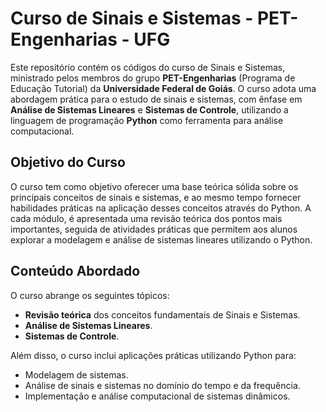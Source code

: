 # Curso de Sinais e Sistemas - PET-Engenharias - UFG

Este repositório contém os códigos do curso de Sinais e Sistemas, ministrado pelos membros do grupo **PET-Engenharias** (Programa de Educação Tutorial) da **Universidade Federal de Goiás**. O curso adota uma abordagem prática para o estudo de sinais e sistemas, com ênfase em **Análise de Sistemas Lineares** e **Sistemas de Controle**, utilizando a linguagem de programação **Python** como ferramenta para análise computacional.

## Objetivo do Curso

O curso tem como objetivo oferecer uma base teórica sólida sobre os principais conceitos de sinais e sistemas, e ao mesmo tempo fornecer habilidades práticas na aplicação desses conceitos através do Python. A cada módulo, é apresentada uma revisão teórica dos pontos mais importantes, seguida de atividades práticas que permitem aos alunos explorar a modelagem e análise de sistemas lineares utilizando o Python.

## Conteúdo Abordado

O curso abrange os seguintes tópicos:

- **Revisão teórica** dos conceitos fundamentais de Sinais e Sistemas.
- **Análise de Sistemas Lineares**.
- **Sistemas de Controle**.

Além disso, o curso inclui aplicações práticas utilizando Python para:

- Modelagem de sistemas.
- Análise de sinais e sistemas no domínio do tempo e da frequência.
- Implementação e análise computacional de sistemas dinâmicos.
